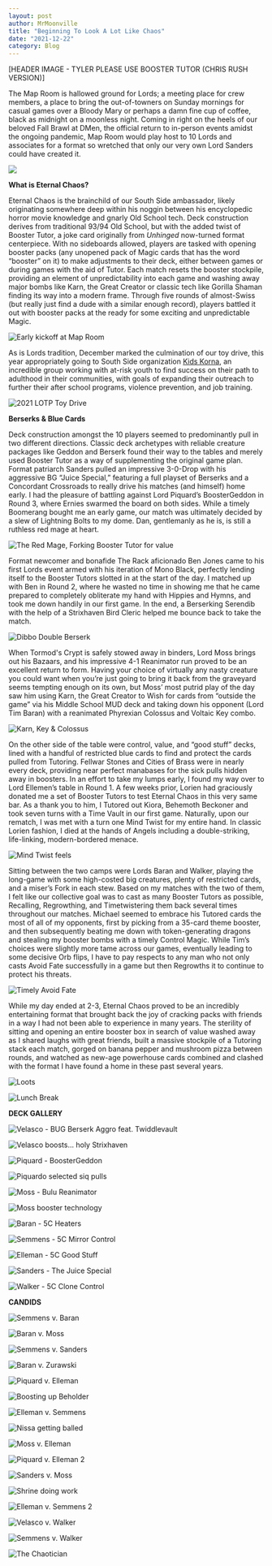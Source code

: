 ```yaml
---
layout: post
author: MrMoonville
title: "Beginning To Look A Lot Like Chaos"
date: "2021-12-22"
category: Blog
---
```


[HEADER IMAGE - TYLER PLEASE USE BOOSTER TUTOR (CHRIS RUSH VERSION)]

The Map Room is hallowed ground for Lords; a meeting place for crew members, a place to bring the out-of-towners on Sunday mornings for casual games over a Bloody Mary or perhaps a damn fine cup of coffee, black as midnight on a moonless night. Coming in right on the heels of our beloved Fall Brawl at DMen, the official return to in-person events amidst the ongoing pandemic, Map Room would play host to 10 Lords and associates for a format so wretched that only our very own Lord Sanders could have created it.

![](/assets/images/christmaschaos/thearm.png)

**What is Eternal Chaos?**

Eternal Chaos is the brainchild of our South Side ambassador, likely originating somewhere deep within his noggin between his encyclopedic horror movie knowledge and gnarly Old School tech. Deck construction derives from traditional 93/94 Old School, but with the added twist of Booster Tutor, a joke card originally from *Unhinged* now-turned format centerpiece. With no sideboards allowed, players are tasked with opening booster packs (any unopened pack of Magic cards that has the word “booster” on it) to make adjustments to their deck, either between games or during games with the aid of Tutor. Each match resets the booster stockpile, providing an element of unpredictability into each game and washing away major bombs like Karn, the Great Creator or classic tech like Gorilla Shaman finding its way into a modern frame. Through five rounds of almost-Swiss (but really just find a dude with a similar enough record), players battled it out with booster packs at the ready for some exciting and unpredictable Magic.

![Early kickoff at Map Room](/assets/images/christmaschaos/roundone.jpg)

As is Lords tradition, December marked the culmination of our toy drive, this year appropriately going to South Side organization [Kids Korna](http://www.thekidzkorna.com/), an incredible group working with at-risk youth to find success on their path to adulthood in their communities, with goals of expanding their outreach to further their after school programs, violence prevention, and job training.

![2021 LOTP Toy Drive](/assets/images/christmaschaos/toyhaul.jpg)

**Berserks & Blue Cards**

Deck construction amongst the 10 players seemed to predominantly pull in two different directions. Classic deck archetypes with reliable creature packages like Geddon and Berserk found their way to the tables and merely used Booster Tutor as a way of supplementing the original game plan. Format patriarch Sanders pulled an impressive 3-0-Drop with his aggressive BG “Juice Special,” featuring a full playset of Berserks and a Concordant Crossroads to really drive his matches (and himself) home early. I had the pleasure of battling against Lord Piquard’s BoosterGeddon in Round 3, where Ernies swarmed the board on both sides. While a timely Boomerang bought me an early game, our match was ultimately decided by a slew of Lightning Bolts to my dome. Dan, gentlemanly as he is, is still a ruthless red mage at heart.

![The Red Mage, Forking Booster Tutor for value](/assets/images/christmaschaos/fork.jpg)

Format newcomer and bonafide The Rack aficionado Ben Jones came to his first Lords event armed with his iteration of Mono Black, perfectly lending itself to the Booster Tutors slotted in at the start of the day. I matched up with Ben in Round 2, where he wasted no time in showing me that he came prepared to completely obliterate my hand with Hippies and Hymns, and took me down handily in our first game. In the end, a Berserking Serendib with the help of a Strixhaven Bird Cleric helped me bounce back to take the match.

![Dibbo Double Berserk](/assets/images/christmaschaos/doubleberserk.jpg)

When Tormod's Crypt is safely stowed away in binders, Lord Moss brings out his Bazaars, and his impressive 4-1 Reanimator run proved to be an excellent return to form. Having your choice of virtually any nasty creature you could want when you’re just going to bring it back from the graveyard seems tempting enough on its own, but Moss’ most putrid play of the day saw him using Karn, the Great Creator to Wish for cards from “outside the game” via his Middle School MUD deck and taking down his opponent (Lord Tim Baran) with a reanimated Phyrexian Colossus and Voltaic Key combo.

![Karn, Key & Colossus](/assets/images/christmaschaos/colossus.jpg)

On the other side of the table were control, value, and “good stuff” decks, lined with a handful of restricted blue cards to find and protect the cards pulled from Tutoring. Fellwar Stones and Cities of Brass were in nearly every deck, providing near perfect manabases for the sick pulls hidden away in boosters. In an effort to take my lumps early, I found my way over to Lord Ellemen’s table in Round 1. A few weeks prior, Lorien had graciously donated me a set of Booster Tutors to test Eternal Chaos in this very same bar. As a thank you to him, I Tutored out Kiora, Behemoth Beckoner and took seven turns with a Time Vault in our first game. Naturally, upon our rematch, I was met with a turn one Mind Twist for my entire hand. In classic Lorien fashion, I died at the hands of Angels including a double-striking, life-linking, modern-bordered menace.

![Mind Twist feels](/assets/images/christmaschaos/twisted.jpg)

Sitting between the two camps were Lords Baran and Walker, playing the long-game with some high-costed big creatures, plenty of restricted cards, and a miser’s Fork in each stew. Based on my matches with the two of them, I felt like our collective goal was to cast as many Booster Tutors as possible, Recalling, Regrowthing, and Timetwistering them back several times throughout our matches. Michael seemed to embrace his Tutored cards the most of all of my opponents, first by picking from a 35-card theme booster, and then subsequently beating me down with token-generating dragons and stealing my booster bombs with a timely Control Magic. While Tim’s choices were slightly more tame across our games, eventually leading to some decisive Orb flips, I have to pay respects to any man who not only casts Avoid Fate successfully in a game but then Regrowths it to continue to protect his threats.

![Timely Avoid Fate](/assets/images/christmaschaos/baranvelasco.jpg)

While my day ended at 2-3, Eternal Chaos proved to be an incredibly entertaining format that brought back the joy of cracking packs with friends in a way I had not been able to experience in many years. The sterility of sitting and opening an entire booster box in search of value washed away as I shared laughs with great friends, built a massive stockpile of a Tutoring stack each match, gorged on banana pepper and mushroom pizza between rounds, and watched as new-age powerhouse cards combined and clashed with the format I have found a home in these past several years.

![Loots](/assets/images/christmaschaos/loots.jpg)

![Lunch Break](/assets/images/christmaschaos/pizzatoys.jpg)

**DECK GALLERY**

![Velasco - BUG Berserk Aggro feat. Twiddlevault](/assets/images/christmaschaos/decklists/velasco.jpg)

![Velasco boosts... holy Strixhaven](/assets/images/christmaschaos/decklists/velascopulls.jpg)

![Piquard - BoosterGeddon](/assets/images/christmaschaos/decklists/piquard.jpg)

![Piquardo selected siq pulls](/assets/images/christmaschaos/decklists/piquardopulls.jpg)

![Moss - Bulu Reanimator](/assets/images/christmaschaos/decklists/moss.jpg)

![Moss booster technology](/assets/images/christmaschaos/decklists/mosspulls.jpg)

![Baran - 5C Heaters](/assets/images/christmaschaos/decklists/baran.jpg)

![Semmens - 5C Mirror Control](/assets/images/christmaschaos/decklists/semmens.jpg)

![Elleman - 5C Good Stuff](/assets/images/christmaschaos/decklists/elleman.jpg)

![Sanders - The Juice Special](/assets/images/christmaschaos/decklists/sanders.jpg)

![Walker - 5C Clone Control](/assets/images/christmaschaos/decklists/walker.jpg)

**CANDIDS**

![Semmens v. Baran](/assets/images/christmaschaos/candids/semmensbaran.jpg)

![Baran v. Moss](/assets/images/christmaschaos/candids/baranmoss.jfif)

![Semmens v. Sanders](/assets/images/christmaschaos/candids/semmenssanders.jpg)

![Baran v. Zurawski](/assets/images/christmaschaos/candids/baranscatman.jfif)

![Piquard v. Elleman](/assets/images/christmaschaos/candids/piquardelleman.jfif)

![Boosting up Beholder](/assets/images/christmaschaos/candids/mosswalker.jpg)

![Elleman v. Semmens](/assets/images/christmaschaos/candids/ellemansemmens.jpg)

![Nissa getting balled](/assets/images/christmaschaos/candids/semmenselleman.jpg)

![Moss v. Elleman](/assets/images/christmaschaos/candids/mosselleman.jpg)

![Piquard v. Elleman 2](/assets/images/christmaschaos/candids/piquardelleman2.jpg)

![Sanders v. Moss](/assets/images/christmaschaos/candids/sandersmoss.jpg)

![Shrine doing work](/assets/images/christmaschaos/candids/sandersshrine.jpg)

![Elleman v. Semmens 2](/assets/images/christmaschaos/candids/ellemansemmens2.jpg)

![Velasco v. Walker](/assets/images/christmaschaos/candids/velascowalker.jpg)

![Semmens v. Walker](/assets/images/christmaschaos/candids/semmenswalker.jpg)

![The Chaotician](/assets/images/christmaschaos/candids/chaotician.jpg)
